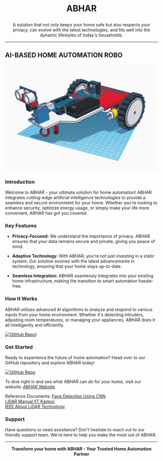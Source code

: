 # <p align="center">ABHAR</p>  

<p align="center">
  A solution that not only keeps your home safe but also respects your privacy, can evolve with the latest technologies, and fits well into the dynamic lifestyles of today's households.
</p>  

---------------------------------------------------------------------

## AI-BASED HOME AUTOMATION ROBO


<p align="center">
  <img src="https://github.com/EPICPJM05/ABHAR/blob/main/draft/Screenshot%202024-04-13%20182931.png" alt="AI-Based Home Automation Robo">
</p>

### Introduction

Welcome to ABHAR - your ultimate solution for home automation! ABHAR integrates cutting-edge artificial intelligence technologies to provide a seamless and secure environment for your home. Whether you're looking to enhance security, optimize energy usage, or simply make your life more convenient, ABHAR has got you covered.

### Key Features

- **Privacy-Focused:** We understand the importance of privacy. ABHAR ensures that your data remains secure and private, giving you peace of mind.
  
- **Adaptive Technology:** With ABHAR, you're not just investing in a static system. Our solution evolves with the latest advancements in technology, ensuring that your home stays up-to-date.
  
- **Seamless Integration:** ABHAR seamlessly integrates into your existing home infrastructure, making the transition to smart automation hassle-free.

### How It Works

ABHAR utilizes advanced AI algorithms to analyze and respond to various inputs from your home environment. Whether it's detecting intruders, adjusting room temperatures, or managing your appliances, ABHAR does it all intelligently and efficiently.

[![GitHub Repo](https://img.shields.io/badge/GitHub-Explore%20ABHAR-green)]([https://epicpjm05.github.io/ABHAR/WEb/}))

### Get Started

Ready to experience the future of home automation? Head over to our GitHub repository and explore ABHAR today!

[![GitHub Repo](https://img.shields.io/badge/GitHub-Explore%20ABHAR-green)](https://epicpjm05.github.io/ABHAR/WEb/)

To dive right in and see what ABHAR can do for your home, visit our website: [ABHAR Website](https://epicpjm05.github.io/ABHAR/WEb/)

Reference Documents: <a href="https://www.researchgate.net/publication/355347091_Face_Mask_Detection_Using_CNN">Face Detection Using CNN</a> <br>
                     <a href="https://home.iitk.ac.in/~blohani/LiDARSchool2008/Downloads/Lab_Manual_LiDAR_School_Book2.pdf">LiDAR Manual IIT Kanpur</a><br>
                     <a href="https://r2.ieee.org/columbus-ssccas/wp-content/uploads/sites/49/LiDAR_Technologies-and-Systems_McManamon.pdf">IEEE About LiDAR Technology</a> <br>

### Support

Have questions or need assistance? Don't hesitate to reach out to our friendly support team. We're here to help you make the most out of ABHAR.

---

<p align="center">
  <b>Transform your home with ABHAR - Your Trusted Home Automation Partner</b>
</p>
